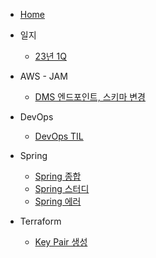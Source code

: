 * [Home](/README.md)
* 일지
    * [23년 1Q](/Retrospect/23%EB%85%84-1Q.md)


* AWS - JAM
    * [DMS 엔드포인트, 스키마 변경](/AWS/jam-journey/DB/dms-db-change/dms-db-change.md)

* DevOps
	* [DevOps TIL](/DevOps/devops-til.md)

* Spring
    * [Spring 종합](/Spring/spring.md)
    * [Spring 스터디](/Spring/spring-study.md)
    * [Spring 에러](/Spring/spring-error.md)

* Terraform
    * [Key Pair 생성](/Terraform/key-pair.md)



<!--stackedit_data:
eyJoaXN0b3J5IjpbLTk5NzI2NjE0OF19
-->